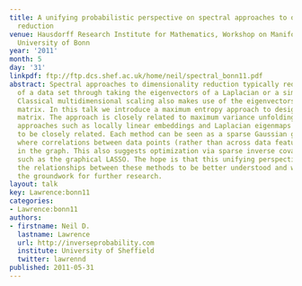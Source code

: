 ```yaml
---
title: A unifying probabilistic perspective on spectral approaches to dimensionality
  reduction
venue: Hausdorff Research Institute for Mathematics, Workshop on Manifold Learning,
  University of Bonn
year: '2011'
month: 5
day: '31'
linkpdf: ftp://ftp.dcs.shef.ac.uk/home/neil/spectral_bonn11.pdf
abstract: Spectral approaches to dimensionality reduction typically reduce the dimensionality
  of a data set through taking the eigenvectors of a Laplacian or a similarity matrix.
  Classical multidimensional scaling also makes use of the eigenvectors of a similarity
  matrix. In this talk we introduce a maximum entropy approach to designing this similarity
  matrix. The approach is closely related to maximum variance unfolding. Other spectral
  approaches such as locally linear embeddings and Laplacian eigenmaps also turn out
  to be closely related. Each method can be seen as a sparse Gaussian graphical model
  where correlations between data points (rather than across data features) are specified
  in the graph. This also suggests optimization via sparse inverse covariance techniques
  such as the graphical LASSO. The hope is that this unifying perspective will allow
  the relationships between these methods to be better understood and will also provide
  the groundwork for further research.
layout: talk
key: Lawrence:bonn11
categories:
- Lawrence:bonn11
authors:
- firstname: Neil D.
  lastname: Lawrence
  url: http://inverseprobability.com
  institute: University of Sheffield
  twitter: lawrennd
published: 2011-05-31
---
```

